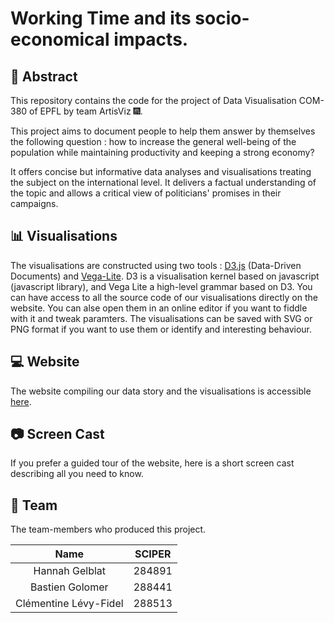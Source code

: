 # Working Time and its socio-economical impacts.


## :book: Abstract

This repository contains the code for the project of Data Visualisation COM-380 of EPFL by team ArtisViz :fireworks:.

This project aims to document people to help them answer by themselves the following question : how to increase the general well-being of the population while maintaining productivity and keeping a strong economy? 

It offers concise but informative data analyses and visualisations treating the subject on the international level. It delivers a factual understanding of the topic and allows a critical view of politicians' promises in their campaigns.

## :bar_chart: Visualisations

The visualisations are constructed using two tools : [D3.js](https://d3js.org/) (Data-Driven Documents) and [Vega-Lite](https://vega.github.io/vega-lite/). D3 is a visualisation kernel based on javascript (javascript library), and Vega Lite a high-level grammar based on D3. You can have access to all the source code of our visualisations directly on the website. You can alse open them in an online editor if you want to fiddle with it and tweak paramters. The visualisations can be saved with SVG or PNG format if you want to use them or identify and interesting behaviour.

## :computer:  Website
The website compiling our data story and the visualisations is accessible [here](https://com-480-data-visualization.github.io/datavis-project-2022-artisviz/). 


## :camera: Screen Cast

If you prefer a guided tour of the website, here is a short screen cast describing all you need to know.



## :raised_hands: Team 
The team-members who produced this project.

|          Name         	| SCIPER 	|
|:---------------------:	|:------:	|
|     Hannah Gelblat    	| 284891 	|
|    Bastien Golomer    	| 288441 	|
| Clémentine Lévy-Fidel 	| 288513 	|